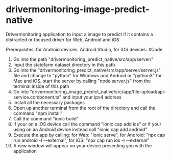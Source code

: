 # drivermonitoring-image-predict-native

Drivermonitoring application to input a image to predict if it contains a distracted or focused driver for Web, Android and iOS

Prerequisites: for Android devices: Android Studio, for iOS devices: XCode

1. Go into the path "drivermonitoring_predict_native/src/app/server/"
2. Input the statefarm dataset directory in this path
3. Go into the "drivermonitoring_predict_native/src/app/server/server.js" file and change to "python" for Windows and Android or "python3" for Mac and iOS, start the server by calling "node server.js" from the terminal inside of this path
4. Go into "drivermonitoring_image_predict_native/src/app/file-upload/api-service.component.ts" and input your ipv4 address
5. Install all the necessary packages
6. Open up another terminal from the root of the directory and call the command "npm install"
7. Call the command "ionic build"
8. If your on a iOS device call the command "ionic cap add ios" or if your using on an Android device instead call "ionic cap add android"
9. Execute the app by calling: for Web: "ionic serve", for Android: "npx cap run android -l --external", for iOS: "npx cap run ios -l --external"
10. A new window will appear on your device presenting you with the application
